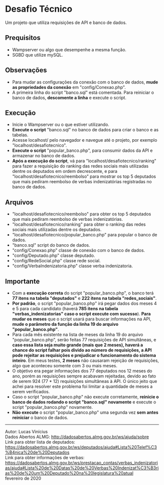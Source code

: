 <h1>Desafio Técnico</h1>

Um projeto que utiliza requisições de API e banco de dados.

<h2>Prequisitos</h2>

<ul>
<li>Wampserver ou algo que desempenhe a mesma função.</li>
<li>SGBD que utilize mySQL.</li>
</ul>

<h2>Observações</h2>

<ul>
<li>Para mudar as configurações da conexão com o banco de dados, <b>mude as propriedades da conexão</b> em "config/Conexao.php".</li>
<li>A primeira linha do script "banco.sql" está comentada. Para reiniciar o banco de dados, <b>descomente a linha</b> e execute
o script.</li>
</ul>

<h2>Execução</h2>

<ul>
<li>Inicie o Wampserver ou o que estiver utilizando.</li>
<li><b>Execute o script</b> "banco.sql" no banco de dados para criar o banco e as tabelas.</li>
<li>Acesse localhost/ pelo navegador e navegue até o projeto, por exemplo "localhost/desafiotecnico".</li>
<li><b>Execute o script</b> "popular_banco.php", para consumir dados da API e armazenar no banco de dados.</li>
<li><b>Após a execução do script</b>, vá para "localhost/desafiotecnico/ranking" para fazer a requisição do ranking das redes
sociais mais utilizadas dentre os deputados em ordem decrescente, e para "localhost/desafiotecnico/reembolso" para
mostrar os top 5 deputados que mais pediram reembolso de verbas indenizatórias registradas no banco de dados.</li>
</ul>

<h2>Arquivos</h2>

<ul>
<li>"localhost/desafiotecnico/reembolso" para obter os top 5 deputados que mais pediram reembolso de verbas
indenizatórias.</li>
<li>"localhost/desafiotecnico/ranking" para obter o ranking das redes sociais mais utilizadas dentre os deputados.</li>
<li>"localhost/desafiotecnico/popular_banco.php" para popular o banco de dados.</li>
<li>"banco.sql" script do banco de dados.</li>
<li>"config/Conexao.php" classe de conexão com o banco de dados.</li>
<li>"config/Deputado.php" classe deputado.</li>
<li>"config/RedeSocial.php" classe rede social.</li>
<li>"config/VerbaIndenizatoria.php" classe verba indenizatoria.</li>
</ul>

<h2>Importante</h2>

<ul>
<li>Com a <b>execução correta</b> do script "popular_banco.php", o banco terá <b>77 itens na tabela "deputados"</b> e <b>222 itens na
tabela "redes_sociais"</b>.</li>
<li><b>Por padrão</b>, o script "popular_banco.php" irá pegar dados dos meses 4 e 5 para cada candidato (haverá <b>785 itens na
tabela "verbas_indenizatorias" caso o script execute com sucesso</b>). <b>Para mudar os meses</b> que o script usará para buscar
informações na API, <b>mude o parâmetro da função da linha 19 do arquivo "popular_banco.php"</b>.</li>
<li>Para cada mês existente na lista de meses da linha 19 do arquivo "popular_banco.php", serão feitas 77 requisições de
API simultâneas, e <b>caso essa lista seja muito grande (mais que 2 meses), haverá a chance do script falhar pois divido
ao número de requisições, a API pode rejeitar as requisições e prejudicar o funcionamento do sistema inteiro</b>. Em meus
testes, <b>2 meses</b> não causaram rejeição de requisições, algo que aconteceu somente com 3 ou mais meses.</li>
<li>O objetivo era pegar informações dos 77 deputados nos 12 meses do ano, porém as requisições sempre acabavam
rejeitadas, devido ao fato de serem 924 (77 * 12) requisições simultâneas à API. O único jeito que achei para resolver
este problema foi limitar a quantidade de meses a serem verificados.</li>
<li>Caso o script "popular_banco.php" não execute corretamente, <b>reinicie o banco de dados rodando o script "banco.sql"
novamente</b> e execute o script "popular_banco.php" novamente.</li>
<li><b>Não execute</b> o script "popular_banco.php" uma segunda vez <b>sem antes reiniciar</b> o banco de dados.</li>
</ul>

<hr>

Autor: Lucas Vinícius<br>
Dados Abertos ALMG: http://dadosabertos.almg.gov.br/ws/ajuda/sobre<br>
Link para obter lista de deputados: https://dadosabertos.almg.gov.br/ws/deputados/ajuda#Lista%20Telef%C3%B4nica%20de%20Deputados<br>
Link para obter informações de verbas: https://dadosabertos.almg.gov.br/ws/prestacao_contas/verbas_indenizatorias/ajuda#Lista%20de%20Datas%20de%20Verbas%20Indenizat%C3%B3rias%20de%20um%20Deputado%20na%20legislatura%20atual<br>
fevereiro de 2020
